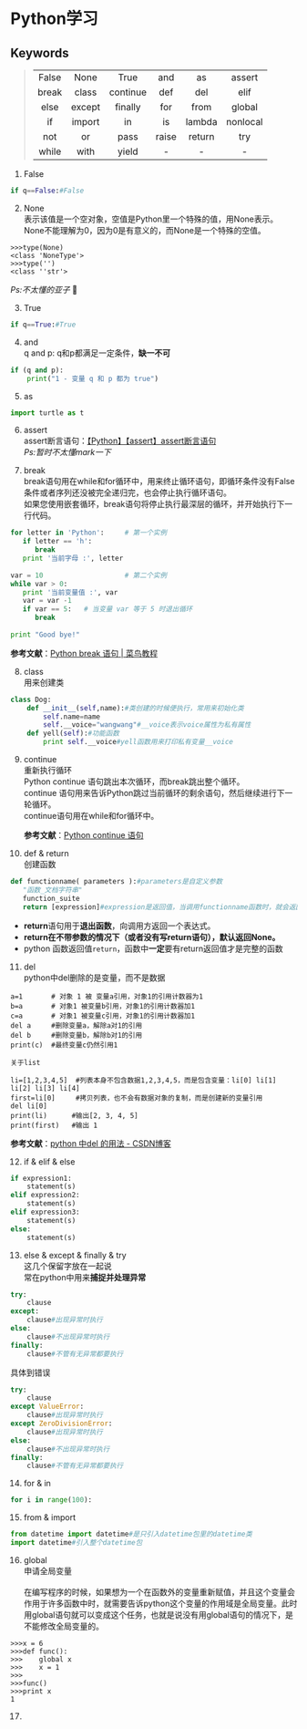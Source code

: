 # Python学习

## Keywords

> |       |        |          |       |        |          |
> | :---: | :----: | :------: | :---: | :----: | :------: |
> | False |  None  |   True   |  and  |   as   |  assert  |
> | break | class  | continue |  def  |  del   |   elif   |
> | else  | except | finally  |  for  |  from  |  global  |
> |  if   | import |    in    |  is   | lambda | nonlocal |
> |  not  |   or   |   pass   | raise | return |   try    |
> | while |  with  |  yield   |   -   |   -    |    -     |

1. False

```python
if q==False:#False
```

2. None
   <br>表示该值是一个空对象，空值是Python里一个特殊的值，用None表示。None不能理解为0，因为0是有意义的，而None是一个特殊的空值。

```
>>>type(None)
<class 'NoneType'>
>>>type('')
<class ''str'>
```
*Ps:不太懂的亚子* 🧐

3. True

```python
if q==True:#True
```

4. and
   <br>q and p: q和p都满足一定条件，**缺一不可**

```python
if (q and p):
	print("1 - 变量 q 和 p 都为 true")
```

5. as

```python
import turtle as t
```

6. assert
   <br>assert断言语句：[【Python】【assert】assert断言语句](https://zhuanlan.zhihu.com/p/32017976)
   <br>*Ps:暂时不太懂mark一下*

7. break
   <br>break语句用在while和for循环中，用来终止循环语句，即循环条件没有False条件或者序列还没被完全递归完，也会停止执行循环语句。<br>如果您使用嵌套循环，break语句将停止执行最深层的循环，并开始执行下一行代码。

```python
for letter in 'Python':     # 第一个实例
   if letter == 'h':
      break
   print '当前字母 :', letter
  
var = 10                    # 第二个实例
while var > 0:              
   print '当前变量值 :', var
   var = var -1
   if var == 5:   # 当变量 var 等于 5 时退出循环
      break
 
print "Good bye!" 
```
**参考文献**：[Python break 语句 | 菜鸟教程](runoob.com/python/python-break-statement.html)

8. class
   <br>用来创建类
```python
class Dog:
    def __init__(self,name):#类创建的时候便执行，常用来初始化类
    	self.name=name
    	self.__voice="wangwang"#__voice表示voice属性为私有属性
	def yell(self):#功能函数
		print self.__voice#yell函数用来打印私有变量__voice
```

9. continue
   <br>重新执行循环<br>Python continue 语句跳出本次循环，而break跳出整个循环。<br>continue 语句用来告诉Python跳过当前循环的剩余语句，然后继续进行下一轮循环。<br>continue语句用在while和for循环中。

   **参考文献**：[Python continue 语句](https://www.runoob.com/python/python-continue-statement.html)

10. def & return
    <br>创建函数
```python
def functionname( parameters ):#parameters是自定义参数
   "函数_文档字符串"
   function_suite
   return [expression]#expression是返回值，当调用functionname函数时，就会返回expression值
```
* **return**语句用于**退出函数**，向调用方返回一个表达式。
* **return在不带参数的情况下（或者没有写return语句），默认返回None。**
* python 函数返回值`return`，函数中**一定**要有return返回值才是完整的函数

11. del
	<br>python中del删除的是变量，而不是数据
```
a=1       # 对象 1 被 变量a引用，对象1的引用计数器为1  
b=a       # 对象1 被变量b引用，对象1的引用计数器加1  
c=a       # 对象1 被变量c引用，对象1的引用计数器加1  
del a     #删除变量a，解除a对1的引用  
del b     #删除变量b，解除b对1的引用  
print(c)  #最终变量c仍然引用1  
```
	关于list
```
li=[1,2,3,4,5]  #列表本身不包含数据1,2,3,4,5，而是包含变量：li[0] li[1] li[2] li[3] li[4]   
first=li[0]     #拷贝列表，也不会有数据对象的复制，而是创建新的变量引用  
del li[0]  
print(li)      #输出[2, 3, 4, 5]  
print(first)   #输出 1  
```
**参考文献**：[python 中del 的用法 - CSDN博客](https://blog.csdn.net/love1code/article/details/47276683)

12. if & elif & else
```python
if expression1:
    statement(s)
elif expression2:
    statement(s)
elif expression3:
    statement(s)
else:
    statement(s)
```

13. else & except & finally & try
<br>这几个保留字放在一起说<br>常在python中用来**捕捉并处理异常**
```python
try:
    clause
except:
    clause#出现异常时执行
else:
    clause#不出现异常时执行
finally:
    clause#不管有无异常都要执行
```
具体到错误
```python
try:
    clause
except ValueError:
    clause#出现异常时执行
except ZeroDivisionError:
    clause#出现异常时执行
else:
    clause#不出现异常时执行
finally:
    clause#不管有无异常都要执行
```

14. for & in
```python
for i in range(100):
```

15. from & import
```python
from datetime import datetime#是只引入datetime包里的datetime类
import datetime#引入整个datetime包
```

16. global
<br>申请全局变量<br><br>
在编写程序的时候，如果想为一个在函数外的变量重新赋值，并且这个变量会作用于许多函数中时，就需要告诉python这个变量的作用域是全局变量。此时用global语句就可以变成这个任务，也就是说没有用global语句的情况下，是不能修改全局变量的。
```
>>>x = 6
>>>def func():
>>>    global x
>>>    x = 1
>>>
>>>func()
>>>print x
1
```

17. 






